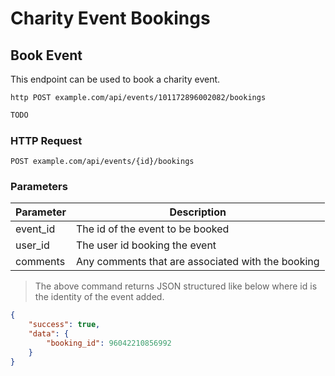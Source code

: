 # Charity Event Bookings

## Book Event 
This endpoint can be used to book a charity event.


```shell
http POST example.com/api/events/101172896002082/bookings
```

```javascript
TODO
```

### HTTP Request

`POST example.com/api/events/{id}/bookings`

### Parameters

Parameter | Description
--------- | -----------
event_id | The id of the event to be booked
user_id | The user id booking the event
comments | Any comments that are associated with the booking

> The above command returns JSON structured like below where id is the identity of the event added.

```json
{
    "success": true,
    "data": {
        "booking_id": 96042210856992
    }
}
```
